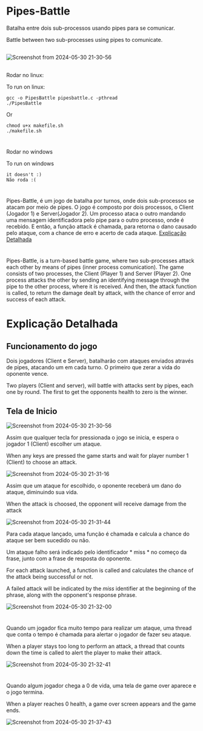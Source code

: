 # Pipes-Battle

Batalha entre dois sub-processos usando pipes para se comunicar.

Battle between two sub-processes using pipes to comunicate.
##
![Screenshot from 2024-05-30 21-30-56](https://github.com/Dudu-Passoni/Pipes-Battle/assets/115907714/ab69bc36-8b93-4564-baa4-aab89f8ab787)
##
Rodar no linux: 

To run on linux:
&nbsp;
```
gcc -o PipesBattle pipesbattle.c -pthread
./PipesBattle
```
Or
```
chmod u+x makefile.sh
./makefile.sh
```
#
Rodar no windows

To run on windows
```
it doesn't :)
Não roda :(
```
#
Pipes-Battle, é um jogo de batalha por turnos, onde dois sub-processos se atacam por meio de 
pipes. O jogo é composto por dois processos, o Client (Jogador 1) e Server(Jogador 2). 
Um processo ataca o outro mandando uma mensagem identificadora pelo pipe para o outro 
processo, onde é recebido. E então, a função attack é chamada, para retorna o dano causado 
pelo ataque, com a chance de erro e acerto de cada ataque. [Explicação Detalhada](#Explicação-Detalhada)
#
Pipes-Battle, is a turn-based battle game, where two sub-processes attack each other by means of pipes (inner process comunication). The game consists of two processes, the Client (Player 1) and Server (Player 2). One process attacks the other by sending an identifying message through the pipe to the other process, where it is received. And then, the attack function is called, to return the damage dealt by attack, with the chance of error and success of each attack.
# Explicação Detalhada

## Funcionamento do jogo

Dois jogadores (Client e Server), batalharão com ataques enviados através de pipes, atacando um em cada turno. O primeiro que zerar a vida do oponente vence.

Two players (Client and server), will battle with attacks sent by pipes, each one by round. The first to get the opponents health to zero is the winner.

## Tela de Inicio

![Screenshot from 2024-05-30 21-30-56](https://github.com/Dudu-Passoni/Pipes-Battle/assets/115907714/ab69bc36-8b93-4564-baa4-aab89f8ab787)

Assim que qualquer tecla for pressionada o jogo se inicia, e espera o jogador 1 (Client) escolher um ataque.

When any keys are pressed the game starts and wait for player number 1 (Client) to choose an attack.


![Screenshot from 2024-05-30 21-31-16](https://github.com/Dudu-Passoni/Pipes-Battle/assets/115907714/6ca57793-5527-4930-a5e7-3df049604985)

Assim que um ataque for escolhido, o oponente receberá um dano do ataque, diminuindo sua vida.

When the attack is choosed, the opponent will receive damage from the attack


![Screenshot from 2024-05-30 21-31-44](https://github.com/Dudu-Passoni/Pipes-Battle/assets/115907714/1cf36eee-a823-4797-b45e-122e79bf77e8)

Para cada ataque lançado, uma função é chamada e calcula a chance do ataque ser bem sucedido ou não.

Um ataque falho será indicado pelo identificador * miss * no começo da frase, junto com a frase de resposta do oponente.


For each attack launched, a function is called and calculates the chance of the attack being successful or not.

A failed attack will be indicated by the *miss* identifier at the beginning of the phrase, along with the opponent's response phrase.

![Screenshot from 2024-05-30 21-32-00](https://github.com/Dudu-Passoni/Pipes-Battle/assets/115907714/02bce7a9-8899-4ab5-a4c6-460ea0b5252a)
#
Quando um jogador fica muito tempo para realizar um ataque, uma thread que conta o tempo é chamada para alertar o jogador de fazer seu ataque.

When a player stays too long to perform an attack, a thread that counts down the time is called to alert the player to make their attack.

![Screenshot from 2024-05-30 21-32-41](https://github.com/Dudu-Passoni/Pipes-Battle/assets/115907714/14ebb828-94ad-4c96-88ab-abb114f961f8)

#
Quando algum jogador chega a 0 de vida, uma tela de game over aparece e o jogo termina.

When a player reaches 0 health, a game over screen appears and the game ends.

![Screenshot from 2024-05-30 21-37-43](https://github.com/Dudu-Passoni/Pipes-Battle/assets/115907714/3583fb7a-75a3-4e8a-9f28-eaf6a509384c)

#

